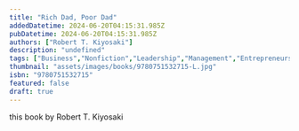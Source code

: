 ```yaml
---
title: "Rich Dad, Poor Dad"
addedDatetime: 2024-06-20T04:15:31.985Z
pubDatetime: 2024-06-20T04:15:31.985Z
authors: ["Robert T. Kiyosaki"]
description: "undefined"
tags: ["Business","Nonfiction","Leadership","Management","Entrepreneurship","Self Help"]
thumbnail: "assets/images/books/9780751532715-L.jpg"
isbn: "9780751532715"
featured: false
draft: true
---
```


this book by Robert T. Kiyosaki 
